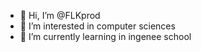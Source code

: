 - 👋 Hi, I’m @FLKprod
- 👀 I’m interested in computer sciences
- 🌱 I’m currently learning in ingenee school

<!---
FLKprod/FLKprod is a ✨ special ✨ repository because its `README.md` (this file) appears on your GitHub profile.
You can click the Preview link to take a look at your changes.
--->
